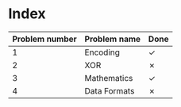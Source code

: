 # Index

| Problem number | Problem name | Done |
| --- | ----------- | --- |
| 1 | Encoding | &check; |
| 2 | XOR | &cross; |
| 3 | Mathematics | &check; |
| 4 | Data Formats | &cross; |